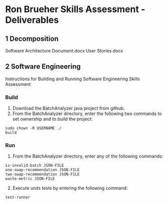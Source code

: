 # Ron Brueher Skills Assessment - Deliverables

## 1 Decomposition
Software Architecture Document.docx
User Stories.docx

## 2 Software Engineering

Instructions for Building and Running Software Engineering Skills Assessment

### Build
1.	Download the BatchAnalyzer java project from github.
2.	From the BatchAnalyzer directory, enter the following two commands to set ownership and to build the project:

~~~
sudo chown -R USERNAME ./
build
~~~

### Run
1.  From the BatchAnalyzer directory, enter any of the following commands:

~~~
is-invalid-batch JSON-FILE
one-swap-recommendation JSON-FILE
two-swap-recommendation JSON-FILE
waste-metric JSON-FILE
~~~

2.  Execute units tests by entering the following command:

~~~
test-runner
~~~

